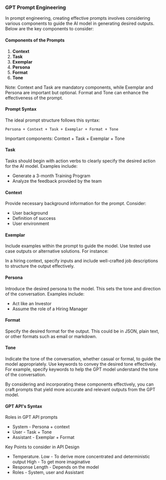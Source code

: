 ### GPT Prompt Engineering

In prompt engineering, creating effective prompts involves considering various components to guide the AI model in generating desired outputs. Below are the key components to consider:

#### Components of the Prompts

1. **Context**
2. **Task**
3. **Exemplar**
4. **Persona**
5. **Format**
6. **Tone**

Note: Context and Task are mandatory components, while Exemplar and Persona are important but optional. Format and Tone can enhance the effectiveness of the prompt.

#### Prompt Syntax

The ideal prompt structure follows this syntax:

`Persona + Context + Task + Exemplar + Format + Tone`

Important components: Context + Task + Exemplar + Tone

#### Task

Tasks should begin with action verbs to clearly specify the desired action for the AI model. Examples include:

- Generate a 3-month Training Program
- Analyze the feedback provided by the team

#### Context

Provide necessary background information for the prompt. Consider:

- User background
- Definition of success
- User environment

#### Exemplar

Include examples within the prompt to guide the model. Use tested use case outputs or alternative solutions. For instance:

In a hiring context, specify inputs and include well-crafted job descriptions to structure the output effectively.

#### Persona

Introduce the desired persona to the model. This sets the tone and direction of the conversation. Examples include:

- Act like an Investor
- Assume the role of a Hiring Manager

#### Format

Specify the desired format for the output. This could be in JSON, plain text, or other formats such as email or markdown.

#### Tone

Indicate the tone of the conversation, whether casual or formal, to guide the model appropriately. Use keywords to convey the desired tone effectively. For example, specify keywords to help the GPT model understand the tone of the conversation.

By considering and incorporating these components effectively, you can craft prompts that yield more accurate and relevant outputs from the GPT model.

#### GPT API's Syntax

Roles in GPT API prompts

- System - Persona + context
- User - Task + Tone
- Assistant - Exemplar + Format

Key Points to consider in API Design

- Temperature.
  Low - To derive more concentrated and deterministic output
  High - To get more imaginative
- Response Length - Depends on the model
- Roles - System, user and Assistant
